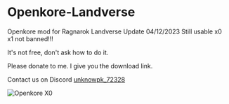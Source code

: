# Openkore-Landverse

Openkore mod for Ragnarok Landverse
Update 04/12/2023 Still usable x0 x1 not banned!!!

It's not free, don't ask how to do it.

Please donate to me.
I give you the download link.

Contact us on Discord [unknowpk_72328](https://discord.gg/k7wNjafNM8)


![Openkore X0](https://github.com/unknowpk/Openkore-Landverse/assets/147792012/77b005e4-5bbe-42a1-b2b5-7602da8a53cd)
